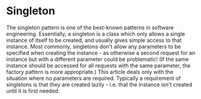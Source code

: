 # Singleton

The singleton pattern is one of the best-known patterns in software engineering. Essentially, a singleton is a class which only allows a single instance of itself to be created, and usually gives simple access to that instance. Most commonly, singletons don't allow any parameters to be specified when creating the instance - as otherwise a second request for an instance but with a different parameter could be problematic! (If the same instance should be accessed for all requests with the same parameter, the factory pattern is more appropriate.) This article deals only with the situation where no parameters are required. Typically a requirement of singletons is that they are created lazily - i.e. that the instance isn't created until it is first needed.